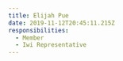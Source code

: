 ```yaml
---
title: Elijah Pue
date: 2019-11-12T20:45:11.215Z
responsibilities:
  - Member
  - Iwi Representative
---
```


